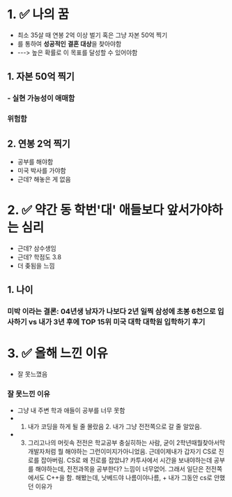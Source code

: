# 1. ✅ 나의 꿈
- 최소 35살 때 연봉 2억 이상 벌기 혹은 그냥 자본 50억 찍기
- 를 통하여 **성공적인** **결혼 대상**을 찾아야함
-  ---> 높은 확률로 이 목표를 달성할 수 있어야함 

## 1. 자본 50억 찍기

### - 실현 가능성이 애매함
### 위험함


## 2. 연봉 2억 찍기

- 공부를 해야함
- 미국 박사를 가야함
- 근데? 해놓은 게 없음

# 2. ✅ 약간 동 학번'대' 애들보다 앞서가야하는 심리

- 근데? 삼수생임
- 근데? 학점도 3.8 
- 더 좆됨을 느낌

## 1. 나이
### 미박 이라는 결론: 04년생 남자가 나보다 2년 일찍 삼성에 초봉 6천으로 입사하기 vs 내가 3년 후에 TOP 15위 미국 대학 대학원 입학하기 후기


# 3. ✅ 올해 느낀 이유

- 잘 못느꼈음
### 잘 못느낀 이유

- 그냥 내 주변 학과 애들이 공부를 너무 못함
- 1. 내가 코딩을 하게 될 줄 몰랐음 2. 내가 그냥 전전쪽으로 갈 줄 알았음.
- 3. 그리고나의 머릿속 전전은 학교공부 충실히하는 사람, 굳이 2학년때뭘찾아서막 개발자처럼 뭘 해야하는 그런이미지가아니었음. 
근데이제내가 갑자기 CS로 진로를 잡아버림. CS로 왜 진로를 잡았냐? 카투사에서 시간을 보내야하는데 공부를 해야하는데, 전전과목을 공부한다? 느낌이 너무없어. 그래서 일단은 전전쪽에서도 C++을 함. 해봤는데, 낫베드야 나름이야나름, + 내가 그동안 cs로 안했던 이유가 
